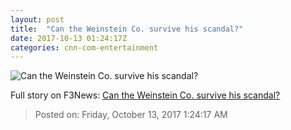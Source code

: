 ```yaml
---
layout: post
title:  "Can the Weinstein Co. survive his scandal?"
date: 2017-10-13 01:24:17Z
categories: cnn-com-entertainment
---
```


![Can the Weinstein Co. survive his scandal?](http://i2.cdn.turner.com/money/dam/assets/171011122132-harvey-weinstein-4-780x439.jpg)




Full story on F3News: [Can the Weinstein Co. survive his scandal?](http://www.f3nws.com/n/NYhyBF)

> Posted on: Friday, October 13, 2017 1:24:17 AM

